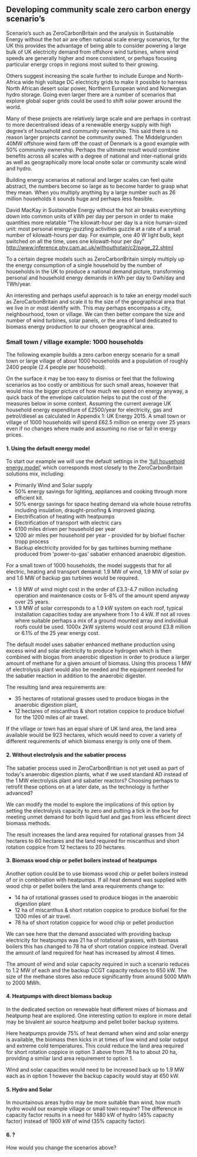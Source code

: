 ## Developing community scale zero carbon energy scenario’s

Scenario’s such as ZeroCarbonBritain and the analysis in Sustainable Energy without the hot air are often national scale energy scenarios, for the UK this provides the advantage of being able to consider powering a large bulk of UK electricity demand from offshore wind turbines, where wind speeds are generally higher and more consistent, or perhaps focusing particular energy crops in regions most suited to their growing.

Others suggest increasing the scale further to include Europe and North-Africa wide high voltage DC electricity grids to make it possible to harness North African desert solar power, Northern European wind and Norwegian hydro storage. Going even larger there are a number of scenarios that explore global super grids could be used to shift solar power around the world. 

Many of these projects are relatively large scale and are perhaps in contrast to more decentralised ideas of a renewable energy supply with high degree’s of household and community ownership. This said there is no reason larger projects cannot be community owned. The Middelgrunden 40MW offshore wind farm off the coast of Denmark is a good example with 50% community ownership. Perhaps the ultimate result would combine benefits across all scales with a degree of national and inter-national grids as well as geographically more local onsite solar or community scale wind and hydro.

Building energy scenarios at national and larger scales can feel quite abstract, the numbers become so large as to become harder to grasp what they mean. When you multiply anything by a large number such as 26 million households it sounds huge and perhaps less feasible.

David MacKay in Sustainable Energy without the hot air breaks everything down into common units of kWh per day per person in order to make quantities more relatable “The kilowatt-hour per day is a nice
human-sized unit: most personal energy-guzzling activities guzzle at a
rate of a small number of kilowatt-hours per day. For example, one 40 W
light bulb, kept switched on all the time, uses one kilowatt-hour per day”  http://www.inference.phy.cam.ac.uk/withouthotair/c2/page_22.shtml 

To a certain degree models such as ZeroCarbonBritain simply multiply up the energy consumption of a single household by the number of households in the UK to produce a national demand picture, transforming personal and household energy demands in kWh per day to Gwh/day and TWh/year.

An interesting and perhaps useful approach is to take an energy model such as ZeroCarbonBritain and scale it to the size of the geographical area that we live in or most identify with. This may perhaps encompass a city, neighbourhood, town or village. We can then better compare the size and number of wind turbines, solar panels, or the area of land dedicated to biomass energy production to our chosen geographical area.

### Small town / village example: 1000 households

The following example builds a zero carbon energy scenario for a small town or large village of about 1000 households and a population of roughly 2400 people (2.4 people per household).

On the surface it may be too easy to dismiss or feel that the following scenarios as too costly or ambitious for such small areas, however that would miss the bigger picture of how much we spend on energy anyway, a quick back of the envelope calculation helps to put the cost of the measures below in some context. Assuming the current average UK household energy expenditure of £2500/year for electricity, gas and petrol/diesel as calculated in Appendix 1: UK Energy 2015. A small town or village of 1000 households will spend £62.5 million on energy over 25 years even if no changes where made and assuming no rise or fall in energy prices.

#### 1. Using the default energy model

To start our example we will use the default settings in the ['full household energy model'](../zcem/integrated.html#fullhousehold) which corresponds most closely to the ZeroCarbonBritain solutions mix, including:

- Primarily Wind and Solar supply
- 50% energy savings for lighting, appliances and cooking through more efficient kit.
- 50% energy savings for space heating demand via whole house retrofits including insulation, draught-proofing & improved glazing.
- Electrification of heating with heatpumps
- Electrification of transport with electric cars
- 6100 miles driven per household per year 
- 1200 air miles per household per year - provided for by biofuel fischer tropp process
- Backup electricity provided for by gas turbines burning methane produced from 'power-to-gas' sabatier enhanced anaerobic digestion.

For a small town of 1000 households, the model suggests that for all electric, heating and transport demand: 1.9 MW of wind, 1.9 MW of solar pv and 1.6 MW of backup gas turbines would be required.

- 1.9 MW of wind might cost in the order of £3.3-4.7 million including operation and maintenance costs or 5-8% of the amount spend anyway over 25 years. 
- 1.9 MW of solar corresponds to a 1.9 kW system on each roof, typical installation capacities today are anywhere from 1 to 4 kW. If not all roves where suitable perhaps a mix of a ground mounted array and individual roofs could be used. 1000x 2kW systems would cost around £3.8 million or 6.1% of the 25 year energy cost.

The default model uses sabatier enhanced methane production using excess wind and solar electricity to produce hydrogen which is then combined with biogas from anaerobic digestion in order to produce a larger amount of methane for a given amount of biomass. Using this process 1 MW of electrolysis plant would also be needed and the equipment needed for the sabatier reaction in addition to the anaerobic digester.

The resulting land area requirements are: 

- 35 hectares of rotational grasses used to produce biogas in the anaerobic digestion plant, 
- 12 hectares of miscanthus & short rotation coppice to produce biofuel for the 1200 miles of air travel. 

If the village or town has an equal share of UK land area, the land area available would be 923 hectares, which would need to cover a variety of different requirements of which biomass energy is only one of them.

#### 2. Without electrolysis and the sabatier process

The sabatier process used in ZeroCarbonBritian is not yet used as part of today's anaerobic digestion plants, what if we used standard AD instead of the 1 MW electrolysis plant and sabatier reactors? Choosing perhaps to retrofit these options on at a later date, as the technology is further advanced?

We can modify the model to explore the implications of this option by setting the electrolysis capacity to zero and putting a tick in the box for meeting unmet demand for both liquid fuel and gas from less efficient direct biomass methods.

The result increases the land area required for rotational grasses from 34 hectares to 60 hectares and the land required for miscanthus and short rotation coppice from 12 hectares to 20 hectares.

#### 3. Biomass wood chip or pellet boilers instead of heatpumps

Another option could be to use biomass wood chip or pellet boilers instead of or in combination with heatpumps. If all heat demand was supplied with wood chip or pellet boilers the land area requirements change to:

- 14 ha of rotational grasses used to produce biogas in the anaerobic digestion plant
- 12 ha of miscanthus & short rotation coppice to produce biofuel for the 1200 miles of air travel. 
- 78 ha of short rotation coppice for wood chip or pellet production

We can see here that the demand associated with providing backup electricity for heatpumps was 21 ha of rotational grasses, with biomass boilers this has changed to 78 ha of short rotation coppice instead. Overall the amount of land required for heat has increased by almost 4 times.

The amount of wind and solar capacity required in such a scenario reduces to 1.2 MW of each and the backup CCGT capacity reduces to 650 kW. The size of the methane stores also reduce significantly from around 5000 MWh to 2000 MWh.

#### 4. Heatpumps with direct biomass backup

In the dedicated section on renewable heat different mixes of biomass and heatpump heat are explored. One interesting option to explore in more detail may be bivalent air source heatpump and pellet boiler backup systems. 

Here heatpumps provide 75% of heat demand when wind and solar energy is available, the biomass then kicks in at times of low wind and solar output and extreme cold temperatures. This could reduce the land area required for short rotation coppice in option 3 above from 78 ha to about 20 ha, providing a similar land area requirement to option 1. 

Wind and solar capacities would need to be increased back up to 1.9 MW each as in option 1 however the backup capacity would stay at 650 kW. 

#### 5. Hydro and Solar

In mountainous areas hydro may be more suitable than wind, how much hydro would our example village or small town require? The difference in capacity factor results in a need for 1480 kW of hydro (45% capacity factor) instead of 1900 kW of wind (35% capacity factor).

#### 6. ?

How would you change the scenarios above? 






 






